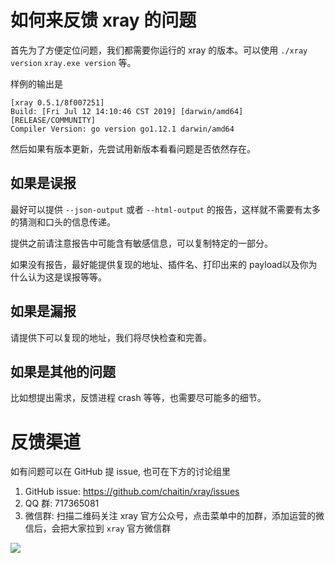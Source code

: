 # 如何来反馈 xray 的问题

首先为了方便定位问题，我们都需要你运行的 xray 的版本。可以使用 `./xray version` `xray.exe version` 等。

样例的输出是

```
[xray 0.5.1/8f007251]
Build: [Fri Jul 12 14:10:46 CST 2019] [darwin/amd64] [RELEASE/COMMUNITY]
Compiler Version: go version go1.12.1 darwin/amd64
```

然后如果有版本更新，先尝试用新版本看看问题是否依然存在。

## 如果是误报

最好可以提供 `--json-output` 或者 `--html-output` 的报告，这样就不需要有太多的猜测和口头的信息传递。

提供之前请注意报告中可能含有敏感信息，可以复制特定的一部分。

如果没有报告，最好能提供复现的地址、插件名、打印出来的 payload以及你为什么认为这是误报等等。

## 如果是漏报

请提供下可以复现的地址，我们将尽快检查和完善。

## 如果是其他的问题

比如想提出需求，反馈进程 crash 等等，也需要尽可能多的细节。

# 反馈渠道

如有问题可以在 GitHub 提 issue, 也可在下方的讨论组里

1. GitHub issue: https://github.com/chaitin/xray/issues
1. QQ 群: 717365081
1. 微信群: 扫描二维码关注 xray 官方公众号，点击菜单中的加群，添加运营的微信后，会把大家拉到 `xray` 官方微信群    

![](../assets/wechat.jpg")
